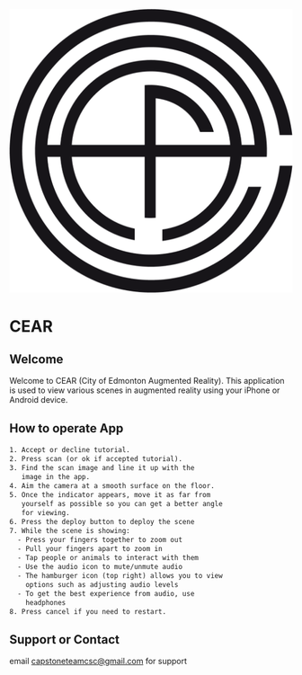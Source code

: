 ﻿![AppLogo](https://github.com/capstoneteamcsc/CEAR/blob/master/images/cear_icon_no_background.png?raw=true)
# CEAR
## Welcome

Welcome to CEAR (City of Edmonton Augmented Reality). This application is used to view various scenes in augmented reality using your iPhone or Android device.

## How to operate App

```Instructions
1. Accept or decline tutorial.
2. Press scan (or ok if accepted tutorial).
3. Find the scan image and line it up with the 
   image in the app. 
4. Aim the camera at a smooth surface on the floor. 
5. Once the indicator appears, move it as far from 
   yourself as possible so you can get a better angle 
   for viewing.
6. Press the deploy button to deploy the scene
7. While the scene is showing:
  - Press your fingers together to zoom out
  - Pull your fingers apart to zoom in
  - Tap people or animals to interact with them
  - Use the audio icon to mute/unmute audio
  - The hamburger icon (top right) allows you to view 
    options such as adjusting audio levels
  - To get the best experience from audio, use 
    headphones
8. Press cancel if you need to restart.

```

## Support or Contact

email capstoneteamcsc@gmail.com for support